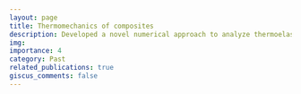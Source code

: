 ```yaml
---
layout: page
title: Thermomechanics of composites
description: Developed a novel numerical approach to analyze thermoelastic behaviors of fiber-reinforced composites
img: 
importance: 4
category: Past
related_publications: true
giscus_comments: false
---
```


